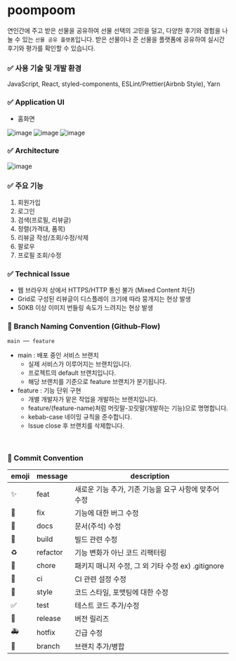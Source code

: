 # poompoom

연인간에 주고 받은 선물을 공유하여 선물 선택의 고민을 덜고, 다양한 후기와 경험을 나눌 수 있는 `선물 공유 플랫폼`입니다.
받은 선물이나 준 선물을 플랫폼에 공유하여 실시간 후기와 평가를 확인할 수 있습니다.

### ✅ 사용 기술 및 개발 환경

JavaScript, React, styled-components, ESLint/Prettier(Airbnb Style), Yarn

### ✅ Application UI

- 홈화면

![image](https://github.com/user-attachments/assets/029d1bc2-ca48-4e37-9c5c-094fdec62103)
![image](https://github.com/user-attachments/assets/4b7a1e54-46bf-490d-aa71-f7464cdb7cff)
![image](https://github.com/user-attachments/assets/aa06d538-9b0b-4707-8413-601cabb85aae)

### ✅ Architecture
![image](https://github.com/user-attachments/assets/813ed4eb-4b4f-4340-9db1-91edf7e38fea)

### ✅ 주요 기능

1. 회원가입
2. 로그인
3. 검색(프로필, 리뷰글)
4. 정렬(가격대, 품목)
5. 리뷰글 작성/조회/수정/삭제
6. 팔로우
7. 프로필 조회/수정

### ✅ Technical Issue

- 웹 브라우저 상에서 HTTPS/HTTP 통신 불가 (Mixed Content 차단)
- Grid로 구성된 리뷰글이 디스플레이 크기에 따라 뭉개지는 현상 발생
- 50KB 이상 이미지 번들링 속도가 느려지는 현상 발생

### 📌 Branch Naming Convention (Github-Flow)

```
main ── feature
```

- main : 배포 중인 서비스 브랜치
  - 실제 서비스가 이루어지는 브랜치입니다.
  - 프로젝트의 default 브랜치입니다.
  - 해당 브랜치를 기준으로 feature 브랜치가 분기됩니다.
- feature : 기능 단위 구현
  - 개별 개발자가 맡은 작업을 개발하는 브랜치입니다.
  - feature/(feature-name)처럼 머릿말-꼬릿말(개발하는 기능)으로 명명합니다.
  - kebab-case 네이밍 규칙을 준수합니다.
  - Issue close 후 브랜치를 삭제합니다.

<br/>

### 📌 Commit Convention

| emoji                       | message  | description                                           |
| --------------------------- | -------- | ----------------------------------------------------- |
| :sparkles:                  | feat     | 새로운 기능 추가, 기존 기능을 요구 사항에 맞추어 수정 |
| :bug:                       | fix      | 기능에 대한 버그 수정                                 |
| :closed_book:               | docs     | 문서(주석) 수정                                       |
| :green_heart:               | build    | 빌드 관련 수정                                        |
| :recycle:                   | refactor | 기능 변화가 아닌 코드 리팩터링                        |
| :pushpin:                   | chore    | 패키지 매니저 수정, 그 외 기타 수정 ex) .gitignore    |
| :construction_worker:       | ci       | CI 관련 설정 수정                                     |
| :art:                       | style    | 코드 스타일, 포맷팅에 대한 수정                       |
| :white_check_mark:          | test     | 테스트 코드 추가/수정                                 |
| :bookmark:                  | release  | 버전 릴리즈                                           |
| :ambulance:                 | hotfix   | 긴급 수정                                             |
| :twisted_rightwards_arrows: | branch   | 브랜치 추가/병합                                      |
